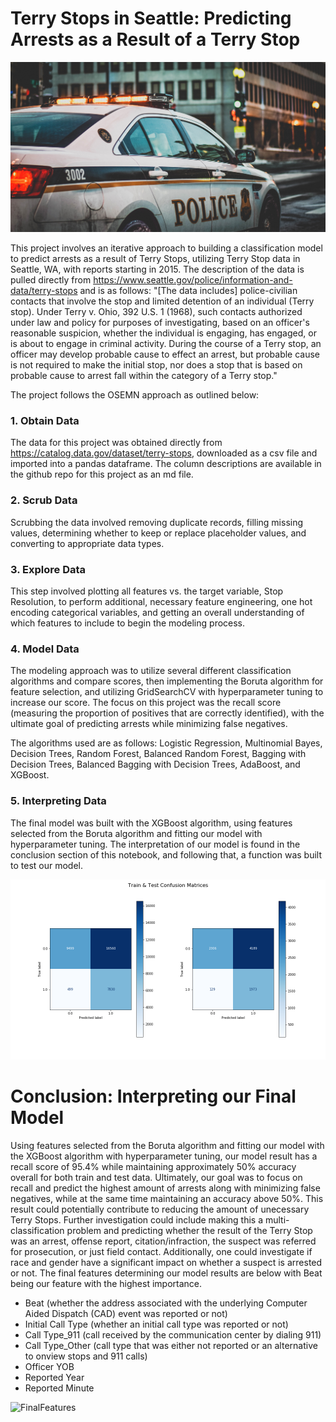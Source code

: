 # Terry Stops in Seattle: Predicting Arrests as a Result of a Terry Stop

![Police](Images/police.png)

This project involves an iterative approach to building a classification model to predict arrests as a result of Terry Stops, utilizing Terry Stop data in Seattle, WA, with reports starting in 2015. The description of the data is pulled directly from https://www.seattle.gov/police/information-and-data/terry-stops and is as follows: "[The data includes] police-civilian contacts that involve the stop and limited detention of an individual (Terry stop). Under Terry v. Ohio, 392 U.S. 1 (1968), such contacts authorized under law and policy for purposes of investigating, based on an officer's reasonable suspicion, whether the individual is engaging, has engaged, or is about to engage in criminal activity.   During the course of a Terry stop, an officer may develop probable cause to effect an arrest, but probable cause is not required to make the initial stop, nor does a stop that is based on probable cause to arrest fall within the category of a Terry stop."


The project follows the OSEMN approach as outlined below:

### 1. Obtain Data

The data for this project was obtained directly from https://catalog.data.gov/dataset/terry-stops, downloaded as a csv file and imported into a pandas dataframe. The column descriptions are available in the github repo for this project as an md file.

### 2. Scrub Data

Scrubbing the data involved removing duplicate records, filling missing values, determining whether to keep or replace placeholder values, and converting to appropriate data types.

### 3. Explore Data

This step involved plotting all features vs. the target variable, Stop Resolution, to perform additional, necessary feature engineering, one hot encoding categorical variables, and getting an overall understanding of which features to include to begin the modeling process.

### 4. Model Data

The modeling approach was to utilize several different classification algorithms and compare scores, then implementing the Boruta algorithm for feature selection, and utilizing GridSearchCV with hyperparameter tuning to increase our score. The focus on this project was the recall score (measuring the proportion of positives that are correctly identified), with the ultimate goal of predicting arrests while minimizing false negatives.

The algorithms used are as follows: Logistic Regression, Multinomial Bayes, Decision Trees, Random Forest, Balanced Random Forest, Bagging with Decision Trees, Balanced Bagging with Decision Trees, AdaBoost, and XGBoost.

### 5. Interpreting Data

The final model was built with the XGBoost algorithm, using features selected from the Boruta algorithm and fitting our model with hyperparameter tuning. The interpretation of our model is found in the conclusion section of this notebook, and following that, a function was built to test our model.

![FinalModel](Images/final_model_results.png)

# Conclusion: Interpreting our Final Model

Using features selected from the Boruta algorithm and fitting our model with the XGBoost algorithm with hyperparameter tuning, our model result has a recall score of 95.4% while maintaining approximately 50% accuracy overall for both train and test data. Ultimately, our goal was to focus on recall and predict the highest amount of arrests along with minimizing false negatives, while at the same time maintaining an accuracy above 50%. This result could potentially contribute to reducing the amount of unecessary Terry Stops. Further investigation could include making this a multi-classification problem and predicting whether the result of the Terry Stop was an arrest, offense report, citation/infraction, the suspect was referred for prosecution, or just field contact. Additionally, one could investigate if race and gender have a significant impact on whether a suspect is arrested or not. The final features determining our model results are below with Beat being our feature with the highest importance.

- Beat (whether the address associated with the underlying Computer Aided Dispatch (CAD) event was reported or not)
- Initial Call Type (whether an initial call type was reported or not)
- Call Type_911 (call received by the communication center by dialing 911)
- Call Type_Other (call type that was either not reported or an alternative to onview stops and 911 calls)
- Officer YOB
- Reported Year
- Reported Minute

![FinalFeatures](Images/final_fetures.png)
